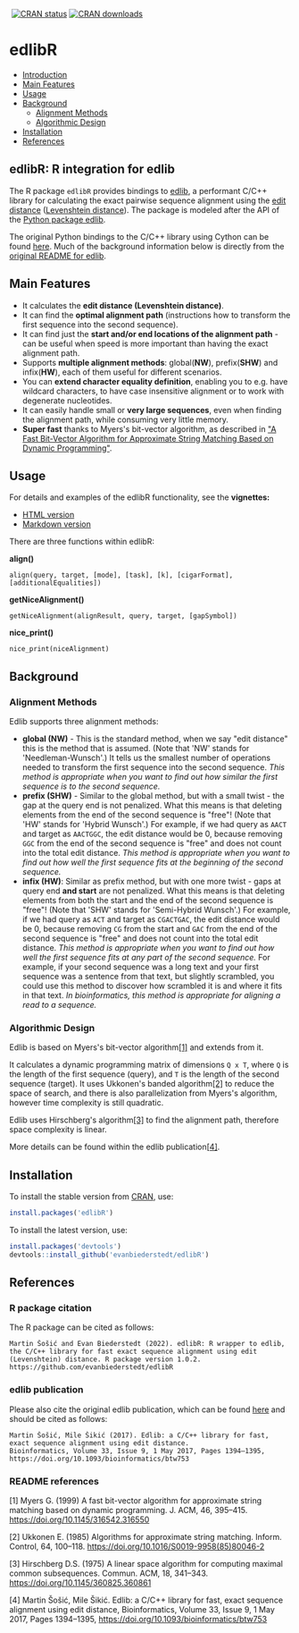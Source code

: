 [![<evanbiederstedt>](https://circleci.com/gh/evanbiederstedt/edlibR.svg?style=svg)](https://app.circleci.com/pipelines/github/evanbiederstedt/edlibR)
[![CRAN status](https://www.r-pkg.org/badges/version/edlibR)](https://cran.r-project.org/package=edlibR)
[![CRAN downloads](https://cranlogs.r-pkg.org/badges/edlibR)](https://cran.r-project.org/package=edlibR)

 
# edlibR

- [Introduction](#edlibr-r-integration-for-edlib)
- [Main Features](#main-features)
- [Usage](#usage)
- [Background](#background)
  * [Alignment Methods](#alignment-methods)
  * [Algorithmic Design](#algorithmic-design)
- [Installation](#installation)
- [References](#references)

## edlibR: R integration for edlib

The R package `edlibR` provides bindings to [edlib](https://github.com/Martinsos/edlib), a performant C/C++ library for calculating the exact pairwise sequence alignment using the [edit distance](https://en.wikipedia.org/wiki/Edit_distance) ([Levenshtein distance](https://en.wikipedia.org/wiki/Levenshtein_distance)). The package is modeled after the API of the [Python package edlib](https://pypi.org/project/edlib/).

The original Python bindings to the C/C++ library using Cython can be found [here](https://github.com/Martinsos/edlib/tree/master/bindings/python). Much of the background information below is directly from the [original README for edlib](https://github.com/Martinsos/edlib/blob/master/README.md).

## Main Features

* It calculates the **edit distance (Levenshtein distance)**.
* It can find the **optimal alignment path** (instructions how to transform the first sequence into the second sequence).
* It can find just the **start and/or end locations of the alignment path** - can be useful when speed is more important than having the exact alignment path.
* Supports **multiple alignment methods**: global(**NW**), prefix(**SHW**) and infix(**HW**), each of them useful for different scenarios.
* You can **extend character equality definition**, enabling you to e.g. have wildcard characters, to have case insensitive alignment or to work with degenerate nucleotides.
* It can easily handle small or **very large sequences**, even when finding the alignment path, while consuming very little memory.
* **Super fast** thanks to Myers's bit-vector algorithm, as described in ["A Fast Bit-Vector Algorithm for Approximate String Matching Based on Dynamic Programming"](http://www.gersteinlab.org/courses/452/09-spring/pdf/Myers.pdf).

## Usage

For details and examples of the edlibR functionality, see the **vignettes:**
* [HTML version](https://htmlpreview.github.io/?https://raw.githubusercontent.com/evanbiederstedt/edlibR/blob/main/doc/edlibr_walkthrough.html)
* [Markdown version](https://github.com/evanbiederstedt/edlibR/blob/main/vignettes/edlibR_walkthrough.md)

There are three functions within edlibR:

**align()**

```
align(query, target, [mode], [task], [k], [cigarFormat], [additionalEqualities])
```

**getNiceAlignment()**

```
getNiceAlignment(alignResult, query, target, [gapSymbol])
```

**nice_print()**

```
nice_print(niceAlignment)
```

## Background

### Alignment Methods

Edlib supports three alignment methods:
* **global (NW)** - This is the standard method, when we say "edit distance" this is the method that is assumed. (Note that 'NW' stands for 'Needleman-Wunsch'.)
  It tells us the smallest number of operations needed to transform the first sequence into the second sequence.
  *This method is appropriate when you want to find out how similar the first sequence is to the second sequence.*
* **prefix (SHW)** - Similar to the global method, but with a small twist - the gap at the query end is not penalized. What this means is that deleting elements from the end of the second sequence is "free"! (Note that 'HW' stands for 'Hybrid Wunsch'.)
  For example, if we had query as `AACT` and target as `AACTGGC`, the edit distance would be 0, because removing `GGC` from the end of the second sequence is "free" and does not count into the total edit distance.
  *This method is appropriate when you want to find out how well the first sequence fits at the beginning of the second sequence.*
* **infix (HW)**: Similar as prefix method, but with one more twist - gaps at query end **and start** are not penalized. What this means is that deleting elements from both the start and the end of the second sequence is "free"! (Note that 'SHW' stands for 'Semi-Hybrid Wunsch'.)
  For example, if we had query as `ACT` and target as `CGACTGAC`, the edit distance would be 0, because removing `CG` from the start and `GAC` from the end of the second sequence is "free" and does not count into the total edit distance.
  *This method is appropriate when you want to find out how well the first sequence fits at any part of the second sequence.* For example, if your second sequence was a long text and your first sequence was a sentence from that text, but slightly scrambled, you could use this method to discover how scrambled it is and where it fits in that text.
  *In bioinformatics, this method is appropriate for aligning a read to a sequence.*


### Algorithmic Design

Edlib is based on Myers's bit-vector algorithm[[1]](#1) and extends from it.

It calculates a dynamic programming matrix of dimensions `Q x T`, where `Q` is the length of the first sequence (query), and `T` is the length of the second sequence (target). It uses Ukkonen's banded algorithm[[2]](#2) to reduce the space of search, and there is also parallelization from Myers's algorithm, however time complexity is still quadratic.

Edlib uses Hirschberg's algorithm[[3]](#3) to find the alignment path, therefore space complexity is linear.

More details can be found within the edlib publication[[4]](#4).


## Installation
 
 
To install the stable version from [CRAN](https://cran.r-project.org/package=edlibR), use:

```r
install.packages('edlibR')
```


To install the latest version, use:

```r
install.packages('devtools')
devtools::install_github('evanbiederstedt/edlibR')
```


## References

### R package citation

The R package can be cited as follows:

```
Martin Šošić and Evan Biederstedt (2022). edlibR: R wrapper to edlib,
the C/C++ library for fast exact sequence alignment using edit
(Levenshtein) distance. R package version 1.0.2.
https://github.com/evanbiederstedt/edlibR
```

### edlib publication

Please also cite the original edlib publication, which can be found [here](https://academic.oup.com/bioinformatics/article/33/9/1394/2964763) and should be cited as follows:

```
Martin Šošić, Mile Šikić (2017). Edlib: a C/C++ library for fast, exact sequence alignment using edit distance. 
Bioinformatics, Volume 33, Issue 9, 1 May 2017, Pages 1394–1395, 
https://doi.org/10.1093/bioinformatics/btw753
```

### README references

<a id="1">[1]</a> 
Myers G. (1999) A fast bit-vector algorithm for approximate string matching based on dynamic programming. J. ACM, 46, 395–415. https://doi.org/10.1145/316542.316550

<a id="2">[2]</a>
Ukkonen E. (1985) Algorithms for approximate string matching. Inform. Control, 64, 100–118. https://doi.org/10.1016/S0019-9958(85)80046-2

<a id="3">[3]</a>
Hirschberg D.S. (1975) A linear space algorithm for computing maximal common subsequences. Commun. ACM, 18, 341–343. https://doi.org/10.1145/360825.360861

<a id="4">[4]</a>
Martin Šošić, Mile Šikić. Edlib: a C/C++ library for fast, exact sequence alignment using edit distance, Bioinformatics, Volume 33, Issue 9, 1 May 2017, Pages 1394–1395, 
https://doi.org/10.1093/bioinformatics/btw753
